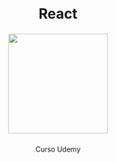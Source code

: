 <h1 align="center">React</h1>

###

<div align="center">
  <img height="200" src="https://cdn.jsdelivr.net/gh/devicons/devicon@latest/icons/react/react-original-wordmark.svg"  />
</div>

###

<p align="center">Curso Udemy</p>

###
